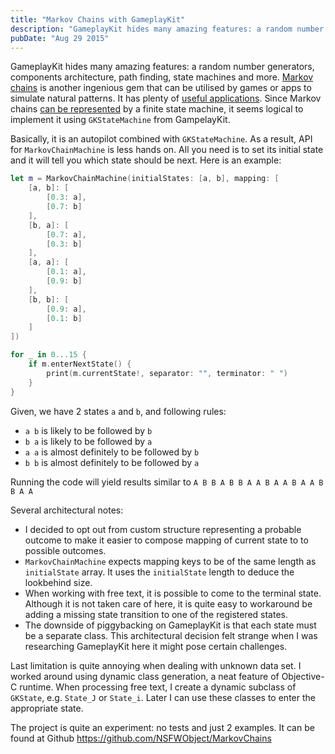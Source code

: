 ```yaml
---
title: "Markov Chains with GameplayKit"
description: "GameplayKit hides many amazing features: a random number generators, components architecture, path finding, state machines and more. Markov chains is another ingenious gem that can be utilised by games or apps to simulate natural patterns."
pubDate: "Aug 29 2015"
---
```


GameplayKit hides many amazing features: a random number generators, components architecture, path finding, state machines and more. [Markov chains](http://setosa.io/blog/2014/07/26/markov-chains/) is another ingenious gem that can be utilised by games or apps to simulate natural patterns. It has plenty of [useful applications](https://en.wikipedia.org/wiki/Markov_chain#Applications). 
Since Markov chains [can be represented](http://stackoverflow.com/questions/4880286/is-a-markov-chain-the-same-as-a-finite-state-machine) by a finite state machine, it seems logical to implement it using `GKStateMachine` from GampelayKit. 

Basically, it is an autopilot combined with `GKStateMachine`. As a result, API for `MarkovChainMachine` is less hands on. All you need is to set its initial state and it will tell you which state should be next. Here is an example:

```swift
let m = MarkovChainMachine(initialStates: [a, b], mapping: [
    [a, b]: [
        [0.3: a],
        [0.7: b]
    ],
    [b, a]: [
        [0.7: a],
        [0.3: b]
    ],
    [a, a]: [
        [0.1: a],
        [0.9: b]
    ],
    [b, b]: [
        [0.9: a],
        [0.1: b]
    ]
])

for _ in 0...15 {
    if m.enterNextState() {
        print(m.currentState!, separator: "", terminator: " ")
    }
}
```

Given, we have 2 states `a` and `b`, and following rules:

* `a b` is likely to be followed by `b`
* `b a` is likely to be followed by `a`
* `a a` is almost definitely to be followed by `b`
* `b b` is almost definitely to be followed by `a`

Running the code will yield results similar to `A B B A B B A A B A A B A A B B A A `

Several architectural notes:

* I decided to opt out from custom structure representing a probable outcome to make it easier to compose mapping of current state to to possible outcomes.
* `MarkovChainMachine` expects mapping keys to be of the same length as `initialState` array. It uses the `initialState` length to deduce the lookbehind size.
* When working with free text, it is possible to come to the terminal state. Although it is not taken care of here, it is quite easy to workaround be adding a missing state transition to one of the registered states.
* The downside of piggybacking on GameplayKit is that each state must be a separate class. This architectural decision felt strange when I was researching GameplayKit here it might pose certain challenges.

Last limitation is quite annoying when dealing with unknown data set. I worked around using dynamic class generation, a neat feature of Objective-C runtime. When processing free text, I create a dynamic subclass of `GKState`, e.g. `State_J` or `State_i`. Later I can use these classes to enter the appropriate state.

The project is quite an experiment: no tests and just 2 examples. It can be found at Github https://github.com/NSFWObject/MarkovChains
